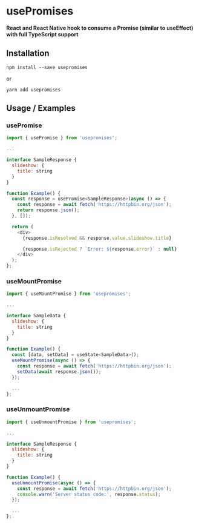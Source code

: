 # usePromises

**React and React Native hook to consume a Promise (similar to useEffect) with full TypeScript support**

## Installation

```
npm install --save usepromises
```

or

```
yarn add usepromises
```

## Usage / Examples

### usePromise

```javascript
import { usePromise } from 'usepromises';

...

interface SampleResponse {
  slideshow: {
    title: string
  }
}

function Example() {
  const response = usePromise<SampleResponse>(async () => {
    const response = await fetch('https://httpbin.org/json');
    return response.json();
  }, []);

  return (
    <div>
      {response.isResolved && response.value.slideshow.title}

      {response.isRejected ? `Error: ${response.error}` : null}
    </div>
  );
};
```

### useMountPromise

```javascript
import { useMountPromise } from 'usepromises';

...

interface SampleData {
  slideshow: {
    title: string
  }
}

function Example() {
  const [data, setData] = useState<SampleData>();
  useMountPromise(async () => {
    const response = await fetch('https://httpbin.org/json');
    setData(await response.json());
  });

  ...
};
```

### useUnmountPromise

```javascript
import { useUnmountPromise } from 'usepromises';

...

interface SampleResponse {
  slideshow: {
    title: string
  }
}

function Example() {
  useUnmountPromise(async () => {
    const response = await fetch('https://httpbin.org/json');
    console.warn('Server status code:', response.status);
  });

  ...
};
```
